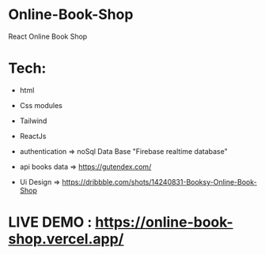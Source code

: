 # Online-Book-Shop

React Online Book Shop 

# Tech:
- html 
- Css modules
- Tailwind
- ReactJs

- authentication => noSql Data Base "Firebase realtime database"
- api books data => https://gutendex.com/
- Ui Design => https://dribbble.com/shots/14240831-Booksy-Online-Book-Shop

# LIVE DEMO : https://online-book-shop.vercel.app/
